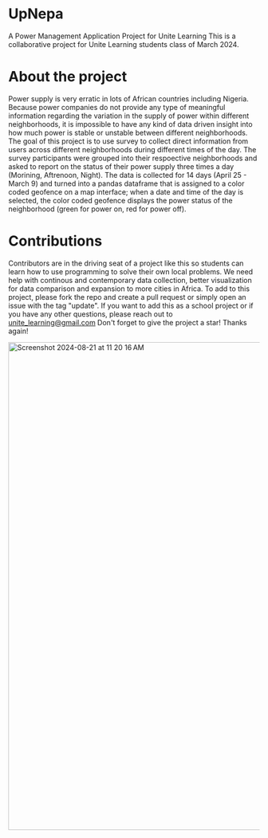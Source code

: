 # UpNepa
A Power Management Application Project for Unite Learning 
This is a collaborative project for Unite Learning students class of March 2024.  

# About the project

Power supply is very erratic in lots of African countries including Nigeria. Because power companies do not provide any type of meaningful information regarding the variation in 
the supply of power within different neighborhoods, it is impossible to have any kind of data driven insight into how much power is stable or unstable between different 
neighborhoods. The goal of this project is to use survey to collect direct information from users across different neighborhoods during different times of the day. The survey participants were grouped into their respoective neighborhoods and asked to report on the status of their power supply three times a day (Morining, Aftrenoon, Night). The data is collected for 14 days (April 25 - March 9) and turned into a pandas dataframe that is assigned to a color coded geofence on a map interface; when a date and time of the day is selected, the color coded geofence displays the power status of the neighborhood (green for power on, red for power off).

# Contributions

Contributors are in the driving seat of a project like this so students can learn how to use programming to solve their own local problems. We need help with continous and contemporary data collection, better visualization for data comparison and expansion to more cities in Africa.  To add to this project, please fork the repo and create a pull request or simply open an issue with the tag "update". If you want to add this as a school project or if you have any other questions, please reach out to unite_learning@gmail.com  Don't forget to give the project a star! Thanks again! 

<img width="979" alt="Screenshot 2024-08-21 at 11 20 16 AM" src="https://github.com/user-attachments/assets/c06210dd-34a4-4021-97d7-740eda693c84">


